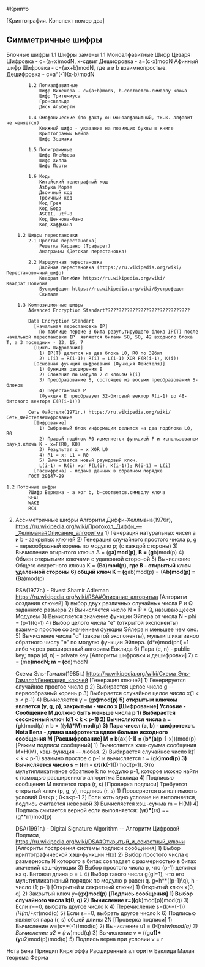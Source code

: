 #Крипто

[Криптография. Конспект номер два]
## Симметричные шифры
   Блочные шифры
		1.1 Шифры замены
			1.1 Моноалфавитные
				Шифр Цезаря 
				  Шифровка - c=(a+x)modN, x-сдвиг
				  Дешифровка - a=(c-x)modN
				Афинный шифр
				  Шифровка - c=(ax+b)modN, где a и b взаимнопростые.
				  Дешифровка - c=a^(-1)(x-b)modN
			
			1.2 Полиалфавитные
				Шифр Виженера - c=(a+b)modN, b-соответсв.символу ключа
				Шифр Тритемиуса
				Гронсвельда
				Диск Альберти
			
			1.4 Омофонические (по факту он моноалфавитный, тк.к. алфавит не меняется)
				Книжный шифр - указание на позиицию буквы в книге
				Криптограммы Бейла
				Шифр Зодиака
			
			1.5 Полиграммные
				Шифр Плейфера
				Шифр Хилла
				Шифр Порты	
			
			1.6 Коды
				Китайский телеграфный код
				Азбука Морзе
				Двоичный код
				Троичный код
				Код Грея
				Код Бодо
				ASCII, utf-8
				Код Шеннона-Фано
			    Код Хаффмана
				
		1.2 Шифры перестановки
			2.1 Простая перестановка[
				Решетка Кардано (Трафарет)
				Анаграммы (Детская перестановка)	
			
			2.2 Маршрутная перестановка
				Двойная перестановка (https://ru.wikipedia.org/wiki/Перестановочный_шифр)
				Квадрат Полибия https://ru.wikipedia.org/wiki/Квадрат_Полибия
				Бустрофедон https://ru.wikipedia.org/wiki/Бустрофедон
				Скитала
				
		1.3 Композиционные шифры
			Advanced Encryption Standart???????????????????????????????

			Data Encryption Standart
			  [Начальная перестановка IP]
				По таблице первие 3 бита результирующего блока IP(T) после начальной перестановки IP  являются битами 58, 50, 42 входного блока T, а 3 последних - 23, 15, 7
			  [Циклы Шифрования]
				1) IP(T) делится на два блока L0, R0 по 32бит
				2) L(i) = R(i-1); R(i) = L(i-1) XOR F(R(i-1), K(i))
			  [Основная функция шифрования (Функция Фейстеля)]
				1) Функция расширения Е
				2) Сложение по модулю 2 с ключом k(i)
				3) Преобразование S, состоящее из восьми преобразований S-блоков
				4) Перестановка Р
				(Функция Е преобразует 32-битовый вектор R(i-1) до 48-битового вектора E(R(i-1)))

			Сеть Файстеля(1971г.) https://ru.wikipedia.org/wiki/Сеть_Фейстеля#Шифрование
			  [Шифрование]
				1) Выбранный блок информации делится на два подблока L0, R0
				2) Правый подблок R0 изменяется функцией F и использованем раунд.ключа K - x=F(R0, K0)
				3) Результат x = x XOR L0
				4) R1 = x; L1 = R0
				5) Вычисляется новый раундовый ключ.
				L(i-1) = R(i) xor F(L(i), K(i-1)); R(i-1) = L(i)
			  [Расшифрока] - подача данных в обратном порядке
			ГОСТ 28147-89
			
	1.2 Поточные шифры
			?Шифр Вернама - a xor b, b-соответсв.символу ключа
			SEAL
			WAKE
			RC4
			
	
2. Ассиметричные шифры
	Алгоритм Диффи-Хеллмана(1976г), https://ru.wikipedia.org/wiki/Протокол_Диффи_—_Хеллмана#Описание_алгоритма
	    1) Генерация натуральных чисел a и b - закрытых ключей
		2) Генерация случайного простого числа p,  g - первообразный корень по модулю p; (с каждой стороны)
		3) Вычисление открытого ключа A = (g**a)mod(p),  B = (g**b)mod(p)
		4) Обмен открытыми ключами с удаленной стороной
		5) Вычисление Общего секретного ключа K = (B**a)mod(p), где B -  открытый ключ удаленной стороны
		6) общий ключ K = (g**ab)mod(p) = (A**b)mod(p) = (B**a)mod(p)
	
	RSA(1977г.) - Rivest Shamir Adleman https://ru.wikipedia.org/wiki/RSA#Описание_алгоритма
	  [Алгоритм создания ключей]
		1) выбор двух различных случайных числа P и Q заданного размера
		2) Вычисляется число N = P * Q, называющееся Модулем
		3) Вычисляется значение функции Эйлера от числа N - phi = (p-1)(q-1)
		4) Выбор целого числа "е" (открытой экспоненты) взаимно простое со значением функции Эйлера и меньшее чем оно.
		5) Вычисление числа "d" (закрытой экспоненты), мультипликативноо обратного числу "e" по модулю функции Эйлера. (d*e)mod(phi)=1 либо через расширенный алгоритм Евклида
		6) Пара (е, n) - public key;  пара (d, n) - private key
	  [Алгоритм шифровки и дешифровки]
		7) c = (m**e)modN; m = (c**d)modN
	
	Схема Эль-Гамаля(1985г.) https://ru.wikipedia.org/wiki/Схема_Эль-Гамаля#Генерация_ключей
	  [Генерация ключей]
		1) Генерируется случайное простое число p
		2) Выбирается целое число g -- первообразный корень p
		3) Выбирается случайное целое число x(1 < x < p-1)
		4) Вычисляется y = (g**x)mod(p)
		5) открытым ключом является (y, g, p), закрытым - число x
	  [Шифрование]
		Условие - Сообщение M должно быть меньше числа p
		1) Выбирается сессионный ключ k(1 < k < p-1)
		2) Вычисляются числа a = (g**k)mod(p) и b = ((y**k)*M)mod(p)
		3) Пара чисел (a, b) - шифротекст.
		Nota Bena - длина шифротекта вдвое больше исходного сообщения M
	  [Расшифрование]
		M = b(a**x)**(-1) = (b*(a**(p-1-x)))mod(p)
	  [Режим подписи сообщений]
		1) Вычисляется хэш-сумма сообщения M=H(M), хэш-функция -- любая.
		2) Выбирается случайное число k(1 < k < p-1) взаимно простое с p-1 и вычисляется r = (g**k)mod(p)
		3) Вычисляется число s = ((m - x*r)*(k**(-1)))mod(p-1). Это мультипликативное обратное k  по модулю p-1,
		   которое можно найти с помощью расширенного алгоритма Евклида
		4) Подписью сообщения M  является пара (r, s)
	  [Проверка подписи]
		Требуется открытый ключ (p, g, y), подпись (r, s)
		1) Проверяется выполнимость условий 0<r<p ; 0<s<p-1
		2) Если хоть одно условие не выполняется, подпись считается неверной
		3) Вычисляется хэш-сумма m = H(M)
		4) Подпись считается верной если выполняется: (y**r)*(r**s) == (g**rn)mod(p)
		
	DSA(1991г.) - Digital Signature Algorithm -- Алгоритм Цифровой Подписи, https://ru.wikipedia.org/wiki/DSA#Открытый_и_секретный_ключи
	  [Алгоритм построения системы подписи сообщения]
		1) Выбор криптографической хэш-функции H(x)
		2) Выбор простого числа q размерность N  которого в битах совпадает с размерностью в битах значений хэш-функции
		3) Выбор простого числа p, что  (p-1) делится на q. Битовая длина p = L
		4) Выбор такого числа g(g!=1), что его мультипликативный порядок по модулю p равен q. g=h**((p-1)\q), h - число (1; p-1)
	  [Открытый и секретный ключи]
		1) Открытый ключ x(0, q)
		2) Закрытый ключ y=(g**x)mod(p)
	  [Подпись сообщения]
		1) Выбор случайного числа k(0, q)
		2) Вычисление r=((g**k)mod(p))mod(q)
		3) Если r==0, выбрать другое число k
		4) Перечисление s=(k**(-1))*(H(m)+x*r)mod(q)
		5) Если s==0, выбрать другое число k
		6) Подписью является пара (r, s) общей длины 2N
	  [Проверка подписи]
		1) Вычисление w=(s**(-1))mod(q)
		2) Вычисление u1 = (H(m)*w)mod(q)
		3) Вычисление u2 = (r*w)mod(q)
		3) Вычисление v = ((g**u1)*(y**u2)mod(p))mod(q)
		5) Подпись верна при условии v = r 

Нота Бена
Принцип Кирхгоффа
Расширенный алгоритм Евклида
Малая теорема Ферма
